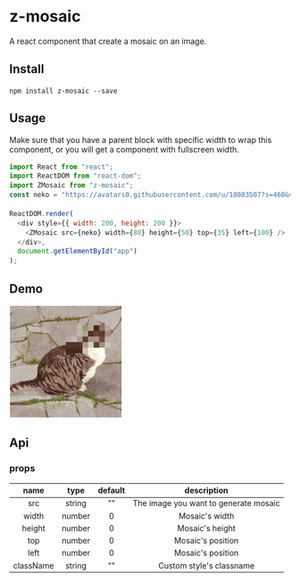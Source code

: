 # z-mosaic
A react component that create a mosaic on an image.

## Install

```shell
npm install z-mosaic --save
```

## Usage
Make sure that you have a parent block with specific width to wrap this component, or you will get a component with fullscreen width.

```js
import React from "react";
import ReactDOM from "react-dom";
import ZMosaic from "z-mosaic";
const neko = "https://avatars0.githubusercontent.com/u/18083507?s=460&v=4";

ReactDOM.render(
  <div style={{ width: 200, height: 200 }}>
    <ZMosaic src={neko} width={80} height={50} top={35} left={100} />
  </div>,
  document.getElementById("app")
);
```

## Demo
![demo](./demo/demo.png)

## Api
### props

|   name    |  type  | default |              description              |
| :-------: | :----: | :-----: | :-----------------------------------: |
|    src    | string |   ""    | The image you want to generate mosaic |
|   width   | number |    0    |            Mosaic's width             |
|  height   | number |    0    |            Mosaic's height            |
|    top    | number |    0    |           Mosaic's position           |
|   left    | number |    0    |           Mosaic's position           |
| className | string |   ""    |       Custom style's classname        |

